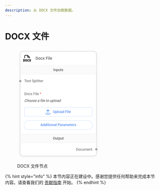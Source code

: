 ```yaml
---
description: 从 DOCX 文件加载数据。
---
```


# DOCX 文件

<figure><img src="../../../.gitbook/assets/image (7) (1) (1) (1) (1) (1) (1) (1).png" alt="" width="269"><figcaption><p>DOCX 文件节点</p></figcaption></figure>

{% hint style="info" %}
本节内容正在建设中。感谢您提供任何帮助来完成本节内容。请查看我们的 [贡献指南](../../../contributing/) 开始。
{% endhint %}
